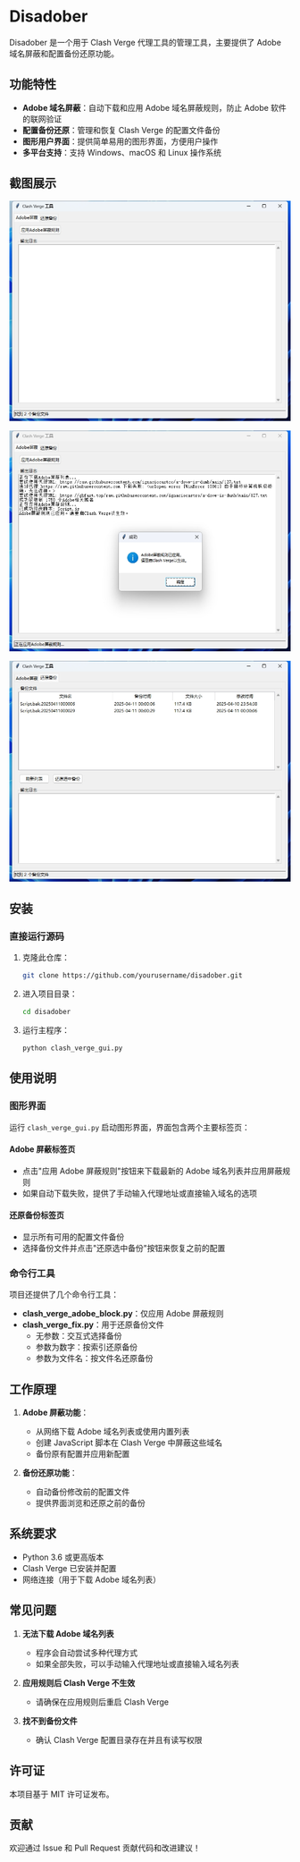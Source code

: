 # Disadober

Disadober 是一个用于 Clash Verge 代理工具的管理工具，主要提供了 Adobe 域名屏蔽和配置备份还原功能。

## 功能特性

- **Adobe 域名屏蔽**：自动下载和应用 Adobe 域名屏蔽规则，防止 Adobe 软件的联网验证
- **配置备份还原**：管理和恢复 Clash Verge 的配置文件备份
- **图形用户界面**：提供简单易用的图形界面，方便用户操作
- **多平台支持**：支持 Windows、macOS 和 Linux 操作系统

## 截图展示

![主界面](image/3.png)

![Adobe屏蔽设置](image/2.png)

![备份还原](image/1.png)

## 安装

### 直接运行源码

1. 克隆此仓库：
   ```bash
   git clone https://github.com/yourusername/disadober.git
   ```

2. 进入项目目录：
   ```bash
   cd disadober
   ```

3. 运行主程序：
   ```bash
   python clash_verge_gui.py
   ```

## 使用说明

### 图形界面

运行 `clash_verge_gui.py` 启动图形界面，界面包含两个主要标签页：

#### Adobe 屏蔽标签页

- 点击"应用 Adobe 屏蔽规则"按钮来下载最新的 Adobe 域名列表并应用屏蔽规则
- 如果自动下载失败，提供了手动输入代理地址或直接输入域名的选项

#### 还原备份标签页

- 显示所有可用的配置文件备份
- 选择备份文件并点击"还原选中备份"按钮来恢复之前的配置

### 命令行工具

项目还提供了几个命令行工具：

- **clash_verge_adobe_block.py**：仅应用 Adobe 屏蔽规则
- **clash_verge_fix.py**：用于还原备份文件
  - 无参数：交互式选择备份
  - 参数为数字：按索引还原备份
  - 参数为文件名：按文件名还原备份

## 工作原理

1. **Adobe 屏蔽功能**：
   - 从网络下载 Adobe 域名列表或使用内置列表
   - 创建 JavaScript 脚本在 Clash Verge 中屏蔽这些域名
   - 备份原有配置并应用新配置

2. **备份还原功能**：
   - 自动备份修改前的配置文件
   - 提供界面浏览和还原之前的备份

## 系统要求

- Python 3.6 或更高版本
- Clash Verge 已安装并配置
- 网络连接（用于下载 Adobe 域名列表）

## 常见问题

1. **无法下载 Adobe 域名列表**
   - 程序会自动尝试多种代理方式
   - 如果全部失败，可以手动输入代理地址或直接输入域名列表

2. **应用规则后 Clash Verge 不生效**
   - 请确保在应用规则后重启 Clash Verge

3. **找不到备份文件**
   - 确认 Clash Verge 配置目录存在并且有读写权限

## 许可证

本项目基于 MIT 许可证发布。

## 贡献

欢迎通过 Issue 和 Pull Request 贡献代码和改进建议！